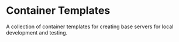 # Container Templates

A collection of container templates for creating base servers for local development and testing. 




